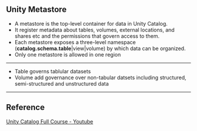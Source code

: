 ## Unity Metastore
- A metastore is the top-level container for data in Unity Catalog.
- It register metadata about tables, volumes, external locations, and shares etc and the permissions that govern access to them.
- Each metastore exposes a three-level namespace (**catalog.schema.table**|view|volume) by which data can be organized.
- Only one metastore is allowed in one region

---

- Table governs tablular datasets
- Volume add governance over non-tabular datsets including structured, semi-structured and unstructured data
  
---  
## Reference
[Unity Catalog Full Course - Youtube](https://www.youtube.com/watch?v=P5pEeR3xQpI)
